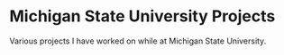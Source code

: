 # Michigan State University Projects
Various projects I have worked on while at Michigan State University.

